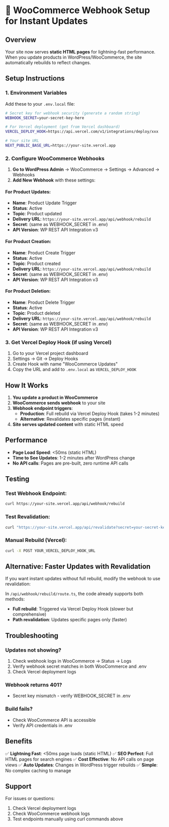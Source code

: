 # 🚀 WooCommerce Webhook Setup for Instant Updates

## Overview
Your site now serves **static HTML pages** for lightning-fast performance. When you update products in WordPress/WooCommerce, the site automatically rebuilds to reflect changes.

## Setup Instructions

### 1. Environment Variables
Add these to your `.env.local` file:

```bash
# Secret key for webhook security (generate a random string)
WEBHOOK_SECRET=your-secret-key-here

# For Vercel deployment (get from Vercel dashboard)
VERCEL_DEPLOY_HOOK=https://api.vercel.com/v1/integrations/deploy/xxx

# Your site URL
NEXT_PUBLIC_BASE_URL=https://your-site.vercel.app
```

### 2. Configure WooCommerce Webhooks

1. **Go to WordPress Admin** → WooCommerce → Settings → Advanced → Webhooks
2. **Add New Webhook** with these settings:

#### For Product Updates:
- **Name**: Product Update Trigger
- **Status**: Active
- **Topic**: Product updated
- **Delivery URL**: `https://your-site.vercel.app/api/webhook/rebuild`
- **Secret**: (same as WEBHOOK_SECRET in .env)
- **API Version**: WP REST API Integration v3

#### For Product Creation:
- **Name**: Product Create Trigger
- **Status**: Active
- **Topic**: Product created
- **Delivery URL**: `https://your-site.vercel.app/api/webhook/rebuild`
- **Secret**: (same as WEBHOOK_SECRET in .env)
- **API Version**: WP REST API Integration v3

#### For Product Deletion:
- **Name**: Product Delete Trigger
- **Status**: Active
- **Topic**: Product deleted
- **Delivery URL**: `https://your-site.vercel.app/api/webhook/rebuild`
- **Secret**: (same as WEBHOOK_SECRET in .env)
- **API Version**: WP REST API Integration v3

### 3. Get Vercel Deploy Hook (if using Vercel)

1. Go to your Vercel project dashboard
2. Settings → Git → Deploy Hooks
3. Create Hook with name "WooCommerce Updates"
4. Copy the URL and add to `.env.local` as `VERCEL_DEPLOY_HOOK`

## How It Works

1. **You update a product in WooCommerce** 
2. **WooCommerce sends webhook** to your site
3. **Webhook endpoint triggers**:
   - **Production**: Full rebuild via Vercel Deploy Hook (takes 1-2 minutes)
   - **Alternative**: Revalidates specific pages (instant)
4. **Site serves updated content** with static HTML speed

## Performance

- **Page Load Speed**: <50ms (static HTML)
- **Time to See Updates**: 1-2 minutes after WordPress change
- **No API calls**: Pages are pre-built, zero runtime API calls

## Testing

### Test Webhook Endpoint:
```bash
curl https://your-site.vercel.app/api/webhook/rebuild
```

### Test Revalidation:
```bash
curl "https://your-site.vercel.app/api/revalidate?secret=your-secret-key&path=/shop"
```

### Manual Rebuild (Vercel):
```bash
curl -X POST YOUR_VERCEL_DEPLOY_HOOK_URL
```

## Alternative: Faster Updates with Revalidation

If you want instant updates without full rebuild, modify the webhook to use revalidation:

In `/api/webhook/rebuild/route.ts`, the code already supports both methods:
- **Full rebuild**: Triggered via Vercel Deploy Hook (slower but comprehensive)
- **Path revalidation**: Updates specific pages only (faster)

## Troubleshooting

### Updates not showing?
1. Check webhook logs in WooCommerce → Status → Logs
2. Verify webhook secret matches in both WooCommerce and .env
3. Check Vercel deployment logs

### Webhook returns 401?
- Secret key mismatch - verify WEBHOOK_SECRET in .env

### Build fails?
- Check WooCommerce API is accessible
- Verify API credentials in .env

## Benefits

✅ **Lightning Fast**: <50ms page loads (static HTML)
✅ **SEO Perfect**: Full HTML pages for search engines
✅ **Cost Effective**: No API calls on page views
✅ **Auto Updates**: Changes in WordPress trigger rebuilds
✅ **Simple**: No complex caching to manage

## Support

For issues or questions:
1. Check Vercel deployment logs
2. Check WooCommerce webhook logs
3. Test endpoints manually using curl commands above